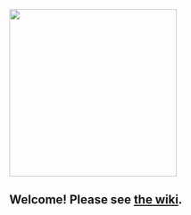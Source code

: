 <img src="https://s32.postimg.org/v11odhzs5/logo.png" width="300">

## Welcome! Please see [the wiki](https://github.com/remotebeta/2016-06-peripheral-brain/wiki).
